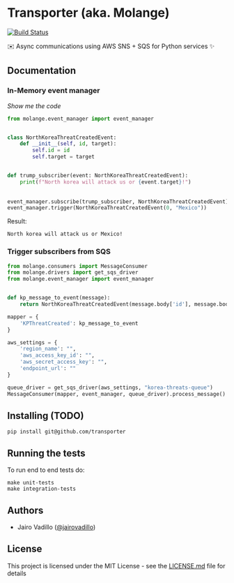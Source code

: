 # Transporter (aka. Molange)
[![Build Status](https://travis-ci.com/21Buttons/molange.svg?branch=master)](https://travis-ci.com/21Buttons/molange)

✉️ Async communications using AWS SNS + SQS for Python services ✨

## Documentation

### In-Memory event manager

_Show me the code_

```python
from molange.event_manager import event_manager


class NorthKoreaThreatCreatedEvent:
    def __init__(self, id, target):
        self.id = id
        self.target = target


def trump_subscriber(event: NorthKoreaThreatCreatedEvent):
    print(f"North korea will attack us or {event.target}!")
    
    
event_manager.subscribe(trump_subscriber, NorthKoreaThreatCreatedEvent)
event_manager.trigger(NorthKoreaThreatCreatedEvent(0, "Mexico"))
```

Result:
```
North korea will attack us or Mexico!
```

### Trigger subscribers from SQS

```python
from molange.consumers import MessageConsumer
from molange.drivers import get_sqs_driver
from molange.event_manager import event_manager


def kp_message_to_event(message):
    return NorthKoreaThreatCreatedEvent(message.body['id'], message.body['target_name'])

mapper = {
    'KPThreatCreated': kp_message_to_event
}

aws_settings = {
    'region_name': "",
    'aws_access_key_id': "",
    'aws_secret_access_key': "",
    'endpoint_url': ""
}

queue_driver = get_sqs_driver(aws_settings, "korea-threats-queue")
MessageConsumer(mapper, event_manager, queue_driver).process_message()
```

## Installing (TODO)

`pip install git@github.com/transporter`


## Running the tests

To run end to end tests do:
```
make unit-tests
make integration-tests
```

## Authors

* Jairo Vadillo ([@jairovadillo](https://github.com/jairovadillo))

## License

This project is licensed under the MIT License - see the [LICENSE.md](LICENSE.md) file for details
